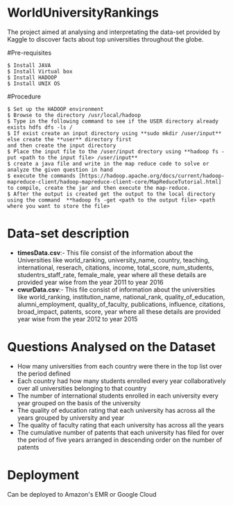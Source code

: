 # WorldUniversityRankings
The project aimed at analysing and interpretating the data-set provided by Kaggle to discover facts about top universities throughout the globe.

#Pre-requisites
```
$ Install JAVA
$ Install Virtual box
$ Install HADOOP
$ Install UNIX OS
```
#Procedure
```
$ Set up the HADOOP environment
$ Browse to the directory /usr/local/hadoop
$ Type in the following command to see if the USER directory already exists hdfs dfs -ls /
$ If exist create an input directory using **sudo mkdir /user/input** else create the **user** directory first 
and then create the input directory
$ Place the input file to the /user/input drectory using **hadoop fs -put <path to the input file> /user/input**
$ create a java file and write in the map reduce code to solve or analyze the given question in hand
$ execute the commands [https://hadoop.apache.org/docs/current/hadoop-mapreduce-client/hadoop-mapreduce-client-core/MapReduceTutorial.html] to compile, create the jar and then execute the map-reduce.
$ After the output is created get the output to the local directory using the command  **hadoop fs -get <path to the output file> <path where you want to store the file>
```
# Data-set description
* **timesData.csv**:- This file consist of the information about the Universities like world_ranking, university_name, country, teaching, international, reserach, citations, income, total_score, num_students, studentrs_staff_rate, female_male, year where all these details are provided year wise from the year 2011 to year 2016
* **cwurData.csv**:- This file consist of information about the universities like world_ranking, institution_name, national_rank, quality_of_education, alumni_employment, quality_of_faculty, publications, influence, citations, broad_impact, patents, score, year where all these details are provided year wise from the year 2012 to year 2015

# Questions Analysed on the Dataset
* How many universities from each country were there in the top list over the period defined
* Each country had how many students enrolled every year collaboratively over all universities belonging to that country
* The number of international students enrolled in each university every year grouped on the basis of the university
* The quality of education rating that each university has across all the years grouped by university and year
* The quality of faculty rating that each university has across all the years
* The cumulative number of patents that each university has filed for over the period of five years arranged in descending order on the number of patents

# Deployment
Can be deployed to Amazon's EMR or Google Cloud
